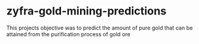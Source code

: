 # zyfra-gold-mining-predictions
This projects objective was to predict the amount of pure gold that can be attained from the purification process of gold ore
